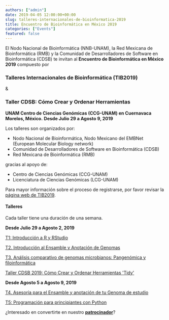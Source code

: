 ```yaml
---
authors: ["admin"]
date: 2019-04-05 12:00:00+00:00
slug: talleres-internacionales-de-bioinformatica-2019
title: Encuentro de Bioinformática en México 2019
categories: ["Events"]
featured: false
---
```


El Nodo Nacional de Bioinformática (NNB-UNAM), la Red Mexicana de Bioinformática (RMB) y la Comunidad de Desarrolladores de Software en Bioinformática (CDSB) te invitan al **Encuentro de Bioinformática en México 2019** compuesto por

### Talleres Internacionales de Bioinformática (TIB2019)
&
### Taller CDSB: Cómo Crear y Ordenar Herramientas 

**UNAM Centro de Ciencias Genómicas (CCG-UNAM) en Cuernavaca Morelos, México.**
**Desde Julio 29 a Agosto 9, 2019**


Los talleres son organizados por:
 	
* Nodo Nacional de Bioinformática, Nodo Mexicano del EMBNet (European Molecular Biology network) 	
* Comunidad de Desarrolladores de Software en Bioinformática (CDSB)
* Red Mexicana de Bioinformática (RMB)
  
 
gracias al apoyo de:

* Centro de Ciencias Genómicas (CCG-UNAM)
* Licenciatura de Ciencias Genómicas (LCG-UNAM)


Para mayor información sobre el proceso de registrarse, por favor revisar la [página web de TIB2019](http://congresos.nnb.unam.mx/TIB2019/).


#### Talleres

Cada taller tiene una duración de una semana.


**Desde Julio 29 a Agosto 2, 2019**

[T1: Introducción a R y RStudio](http://congresos.nnb.unam.mx/TIB2019/t1-introduccion-a-r-y-r-studio)

[T2. Introducción al Ensamble y Anotación de Genomas](http://congresos.nnb.unam.mx/TIB2019/t2-introduccion-al-ensamble-y-anotacion-de-genomas/)

[T3. Análisis comparativo de genomas microbianos: Pangenómica y filoinformática](http://congresos.nnb.unam.mx/TIB2019/t3-analisis-comparativo-de-genomas-microbianos-pangenomica-y-filoinformatica/)

[Taller CDSB 2019: Cómo Crear y Ordenar Herramientas 'Tidy'](http://congresos.nnb.unam.mx/TIB2019/cdsb-workshop-how-to-build-and-create-tidy-tools/)

**Desde Agosto 5 a Agosto 9, 2019**

[T4. Asesoría para el Ensamble y anotación de tu Genoma de estudio](http://congresos.nnb.unam.mx/TIB2019/t4-asesoria-para-el-ensamble-y-anotacion-de-tu-genoma-de-estudio/)

[T5: Programación para principiantes con Python](http://congresos.nnb.unam.mx/TIB2019/t5-programacion-para-principiantes-con-python)





¿Interesado en convertirte en nuestro [**patrocinador**](../../niveles-de-patrocinio/)?
